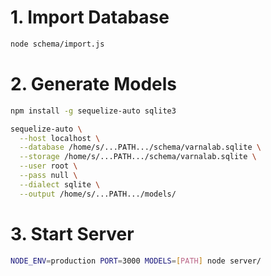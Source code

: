 
# 1. Import Database

```bash
node schema/import.js
```


# 2. Generate Models

```bash
npm install -g sequelize-auto sqlite3
```

```bash
sequelize-auto \
  --host localhost \
  --database /home/s/...PATH.../schema/varnalab.sqlite \
  --storage /home/s/...PATH.../schema/varnalab.sqlite \
  --user root \
  --pass null \
  --dialect sqlite \
  --output /home/s/...PATH.../models/
```


# 3. Start Server

```bash
NODE_ENV=production PORT=3000 MODELS=[PATH] node server/
```
